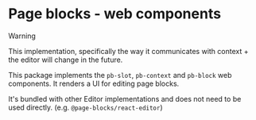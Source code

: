 # Page blocks - web components

> [!WARNING]  
> This implementation, specifically the way it communicates with context + the editor will change in the future.

This package implements the `pb-slot`, `pb-context` and `pb-block` web components. It renders a UI for editing page blocks.

It's bundled with other Editor implementations and does not need to be used directly. (e.g. `@page-blocks/react-editor`)
